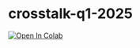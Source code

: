#  crosstalk-q1-2025
[![Open In Colab](https://colab.research.google.com/assets/colab-badge.svg)](https://colab.research.google.com/github.com/cottascience/crosstalk-q1-2025/blob/main/notebook.ipynb)
